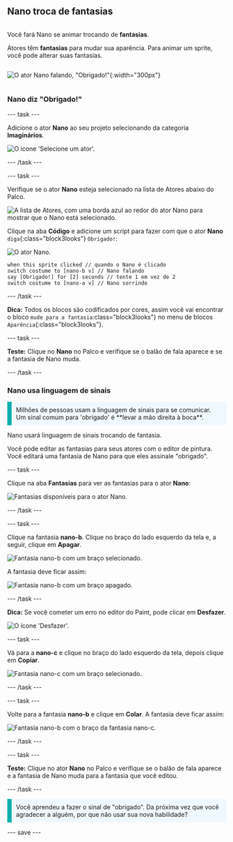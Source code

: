 ## Nano troca de fantasias

<div style="display: flex; flex-wrap: wrap">
<div style="flex-basis: 200px; flex-grow: 1; margin-right: 15px;">

Você fará Nano se animar trocando de **fantasias**.

Atores têm **fantasias** para mudar sua aparência. Para animar um sprite, você pode alterar suas fantasias.

</div>
<div>

![O ator Nano falando, "Obrigado!"](images/nano-step-2.png){:width="300px"}

</div>
</div>

### Nano diz "Obrigado!"

--- task ---

Adicione o ator **Nano** ao seu projeto selecionando da categoria **Imaginários**.

![O ícone 'Selecione um ator'.](images/choose-sprite-menu.png)

--- /task ---

--- task ---

Verifique se o ator **Nano** esteja selecionado na lista de Atores abaixo do Palco.

![A lista de Atores, com uma borda azul ao redor do ator Nano para mostrar que o Nano está selecionado.](images/nano-selected.png)


Clique na aba **Código** e adicione um script para fazer com que o ator **Nano** `diga`{:class="block3looks"} `Obrigado!`:

![O ator Nano.](images/nano-sprite.png)

```blocks3
when this sprite clicked // quando o Nano é clicado
switch costume to [nano-b v] // Nano falando
say [Obrigado!] for [2] seconds // tente 1 em vez de 2
switch costume to [nano-a v] // Nano sorrindo
```
--- /task ---

**Dica:** Todos os blocos são codificados por cores, assim você vai encontrar o bloco `mude para a fantasia`:class="block3looks"} no menu de blocos `Aparência`{:class="block3looks"}.

--- task ---

**Teste:** Clique no **Nano** no Palco e verifique se o balão de fala aparece e se a fantasia de Nano muda.

--- /task ---

### Nano usa linguagem de sinais

<p style="border-left: solid; border-width:10px; border-color: #0faeb0; background-color: aliceblue; padding: 10px;">Milhões de pessoas usam a linguagem de sinais para se comunicar. Um sinal comum para 'obrigado' é **levar a mão direita à boca**. 
</p>

Nano usará linguagem de sinais trocando de fantasia.

Você pode editar as fantasias para seus atores com o editor de pintura. Você editará uma fantasia de Nano para que eles assinale "obrigado".

--- task ---

Clique na aba **Fantasias** para ver as fantasias para o ator **Nano**:

![Fantasias disponíveis para o ator Nano.](images/nano-costumes.png)

--- /task ---

--- task ---

Clique na fantasia **nano-b**. Clique no braço do lado esquerdo da tela e, a seguir, clique em **Apagar**.

![Fantasia nano-b com um braço selecionado.](images/nano-arm-selected.png)

A fantasia deve ficar assim:

![Fantasia nano-b com um braço apagado.](images/nano-arm-deleted.png)

--- /task ---

**Dica:** Se você cometer um erro no editor do Paint, pode clicar em **Desfazer**.

![O ícone 'Desfazer'.](images/nano-undo.png)

--- task ---

Vá para a **nano-c** e clique no braço do lado esquerdo da tela, depois clique em **Copiar**.

![Fantasia nano-c com um braço selecionado.](images/nano-c-arm-selected.png)

--- /task ---

--- task ---

Volte para a fantasia **nano-b** e clique em **Colar**. A fantasia deve ficar assim:

![Fantasia nano-b com o braço da fantasia nano-c.](images/nano-b-new-arm.png)

--- /task ---

--- task ---

**Teste:** Clique no ator **Nano** no Palco e verifique se o balão de fala aparece e a fantasia de Nano muda para a fantasia que você editou.

--- /task ---

<p style="border-left: solid; border-width:10px; border-color: #0faeb0; background-color: aliceblue; padding: 10px;">Você aprendeu a fazer o sinal de "obrigado". Da próxima vez que você agradecer a alguém, por que não usar sua nova habilidade?
</p>

--- save ---
